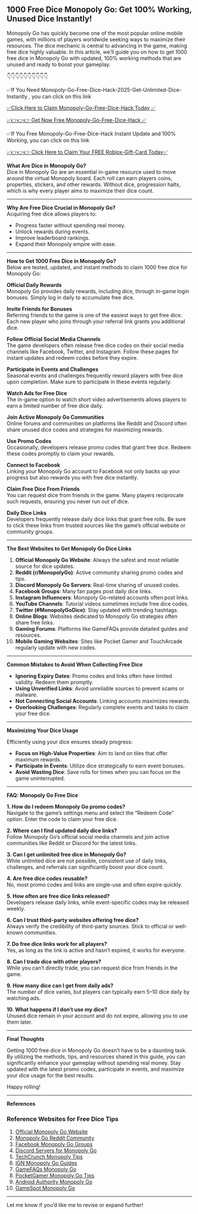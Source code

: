 ## **1000 Free Dice Monopoly Go: Get 100% Working, Unused Dice Instantly!**  

Monopoly Go has quickly become one of the most popular online mobile games, with millions of players worldwide seeking ways to maximize their resources. The dice mechanic is central to advancing in the game, making free dice highly valuable. In this article, we’ll guide you on how to get 1000 free dice in Monopoly Go with updated, 100% working methods that are unused and ready to boost your gameplay.

👇👇👇👇👇👇👇👇👇👇

✅If You Need Monopoly-Go-Free-Dice-Hack-2025-Get-Unlimited-Dice-Instantly , you can click on this link

[✅Click Here to Claim Monopoly-Go-Free-Dice-Hack Today ✅](https://dmfarid.com/monopoly-go/)

[✅👉👉👉 Get Now  Free Monopoly-Go-Free-Dice-Hack ✅](https://dmfarid.com/monopoly-go/)

✅If You Free Monopoly-Go-Free-Dice-Hack Instant Update and 100% Working, you can click on this link

[✅👉👉👉 Click Here to Claim Your FREE Roblox-Gift-Card Today✅](https://dmfarid.com/monopoly-go/)

**What Are Dice in Monopoly Go?**  
Dice in Monopoly Go are an essential in-game resource used to move around the virtual Monopoly board. Each roll can earn players coins, properties, stickers, and other rewards. Without dice, progression halts, which is why every player aims to maximize their dice count.

---

**Why Are Free Dice Crucial in Monopoly Go?**  
Acquiring free dice allows players to:  
- Progress faster without spending real money.  
- Unlock rewards during events.  
- Improve leaderboard rankings.  
- Expand their Monopoly empire with ease.  

---

**How to Get 1000 Free Dice in Monopoly Go?**  
Below are tested, updated, and instant methods to claim 1000 free dice for Monopoly Go:  

**Official Daily Rewards**  
Monopoly Go provides daily rewards, including dice, through in-game login bonuses. Simply log in daily to accumulate free dice.  

**Invite Friends for Bonuses**  
Referring friends to the game is one of the easiest ways to get free dice. Each new player who joins through your referral link grants you additional dice.  

**Follow Official Social Media Channels**  
The game developers often release free dice codes on their social media channels like Facebook, Twitter, and Instagram. Follow these pages for instant updates and redeem codes before they expire.  

**Participate in Events and Challenges**  
Seasonal events and challenges frequently reward players with free dice upon completion. Make sure to participate in these events regularly.  

**Watch Ads for Free Dice**  
The in-game option to watch short video advertisements allows players to earn a limited number of free dice daily.  

**Join Active Monopoly Go Communities**  
Online forums and communities on platforms like Reddit and Discord often share unused dice codes and strategies for maximizing rewards.  

**Use Promo Codes**  
Occasionally, developers release promo codes that grant free dice. Redeem these codes promptly to claim your rewards.  

**Connect to Facebook**  
Linking your Monopoly Go account to Facebook not only backs up your progress but also rewards you with free dice instantly.  

**Claim Free Dice From Friends**  
You can request dice from friends in the game. Many players reciprocate such requests, ensuring you never run out of dice.  

**Daily Dice Links**  
Developers frequently release daily dice links that grant free rolls. Be sure to click these links from trusted sources like the game’s official website or community groups.  

---

**The Best Websites to Get Monopoly Go Dice Links**  

1. **Official Monopoly Go Website**: Always the safest and most reliable source for dice updates.  
2. **Reddit (r/MonopolyGo)**: Active community sharing promo codes and tips.  
3. **Discord Monopoly Go Servers**: Real-time sharing of unused codes.  
4. **Facebook Groups**: Many fan pages post daily dice links.  
5. **Instagram Influencers**: Monopoly Go-related accounts often post links.  
6. **YouTube Channels**: Tutorial videos sometimes include free dice codes.  
7. **Twitter (#MonopolyGoDice)**: Stay updated with trending hashtags.  
8. **Online Blogs**: Websites dedicated to Monopoly Go strategies often share free links.  
9. **Gaming Forums**: Platforms like GameFAQs provide detailed guides and resources.  
10. **Mobile Gaming Websites**: Sites like Pocket Gamer and TouchArcade regularly update with new codes.  

---

**Common Mistakes to Avoid When Collecting Free Dice**  
- **Ignoring Expiry Dates**: Promo codes and links often have limited validity. Redeem them promptly.  
- **Using Unverified Links**: Avoid unreliable sources to prevent scams or malware.  
- **Not Connecting Social Accounts**: Linking accounts maximizes rewards.  
- **Overlooking Challenges**: Regularly complete events and tasks to claim your free dice.  

---

**Maximizing Your Dice Usage**  

Efficiently using your dice ensures steady progress:  
- **Focus on High-Value Properties**: Aim to land on tiles that offer maximum rewards.  
- **Participate in Events**: Utilize dice strategically to earn event bonuses.  
- **Avoid Wasting Dice**: Save rolls for times when you can focus on the game uninterrupted.  

---

**FAQ: Monopoly Go Free Dice**  

**1. How do I redeem Monopoly Go promo codes?**  
Navigate to the game’s settings menu and select the “Redeem Code” option. Enter the code to claim your free dice.  

**2. Where can I find updated daily dice links?**  
Follow Monopoly Go’s official social media channels and join active communities like Reddit or Discord for the latest links.  

**3. Can I get unlimited free dice in Monopoly Go?**  
While unlimited dice are not possible, consistent use of daily links, challenges, and referrals can significantly boost your dice count.  

**4. Are free dice codes reusable?**  
No, most promo codes and links are single-use and often expire quickly.  

**5. How often are free dice links released?**  
Developers release daily links, while event-specific codes may be released weekly.  

**6. Can I trust third-party websites offering free dice?**  
Always verify the credibility of third-party sources. Stick to official or well-known communities.  

**7. Do free dice links work for all players?**  
Yes, as long as the link is active and hasn’t expired, it works for everyone.  

**8. Can I trade dice with other players?**  
While you can’t directly trade, you can request dice from friends in the game.  

**9. How many dice can I get from daily ads?**  
The number of dice varies, but players can typically earn 5–10 dice daily by watching ads.  

**10. What happens if I don’t use my dice?**  
Unused dice remain in your account and do not expire, allowing you to use them later.  

---

**Final Thoughts**  

Getting 1000 free dice in Monopoly Go doesn’t have to be a daunting task. By utilizing the methods, tips, and resources shared in this guide, you can significantly enhance your gameplay without spending real money. Stay updated with the latest promo codes, participate in events, and maximize your dice usage for the best results.  

Happy rolling!  

---

**References**  
### Reference Websites for Free Dice Tips

1. [Official Monopoly Go Website](https://dmfarid.com/monopoly-go/)
2. [Monopoly Go Reddit Community](https://dmfarid.com/monopoly-go/)
3. [Facebook Monopoly Go Groups](https://dmfarid.com/monopoly-go/)
4. [Discord Servers for Monopoly Go](https://dmfarid.com/monopoly-go/)
5. [TechCrunch Monopoly Tips](https://dmfarid.com/monopoly-go/)
6. [IGN Monopoly Go Guides](https://dmfarid.com/monopoly-go/)
7. [GameFAQs Monopoly Go](https://dmfarid.com/monopoly-go/)
8. [PocketGamer Monopoly Go Tips](https://dmfarid.com/monopoly-go/)
9. [Android Authority Monopoly Go](https://dmfarid.com/monopoly-go/)
10. [GameSpot Monopoly Go](https://dmfarid.com/monopoly-go/)
--- 

Let me know if you’d like me to revise or expand further!
